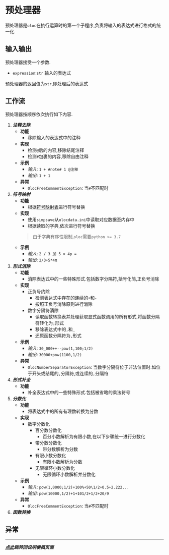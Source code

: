 # 预处理器  

预处理器是`oloc`在执行运算时的第一个子程序,负责将输入的表达式进行格式的统一化.  

## 输入输出  

预处理器接受一个参数.  

- `expression`:`str` 输入的表达式  

预处理器的返回值为`str`,即处理后的表达式  

## 工作流  

预处理器按顺序依次执行如下内容.  

1. ***注释去除***  
   - **功能**  
      - 移除输入的表达式中的注释  
   - **实现**  
      - 检测`@`后的内容,移除结尾注释  
      - 检测`#`包裹的内容,移除自由注释  
   - **示例**  
      - *输入*: `1 + #note# 1 @注释`  
      - *输出*: `1 + 1`
   - **异常**  
      - `OlocFreeCommentException`: 当`#`不匹配时  
2. ***符号映射***  
   - **功能**  
      - 根据[符号映射表](../数据/符号映射表.md)进行符号替换  
   - **实现**  
      - 使用`simpsave`从`olocdata.ini`中读取对应数据至内存中  
      - 根据读取的字典,依次进行符号替换
      > 由于字典有序性限制,`oloc`需要`python >= 3.7` 
   - **示例**  
      - *输入*: `2 / 3 加 5 × 4p =`  
      - *输出*: `2/3+5*4π`
3. ***形式消除***  
    - **功能**  
      - 消除表达式中的一些特殊形式.包括数字分隔符,括号化简,正负号消除  
    - **实现**  
      - 正负号约除  
        - 检测表达式中存在的连续的`+`和`-`  
        - 按照正负号消除原则进行消除  
      - 数字分隔符消除  
        - 读取函数转换表并处理获取显式函数调用的所有形式,将函数分隔符转化为`;`形式  
        - 移除表达式中的`,`和`_`  
        - 还原函数分隔符为`,`形式  
    - **示例**  
      - *输入*: `30_000++--pow(1,100;1/2)`  
      - *输出*: `30000+pow(1100,1/2)`  
    - **异常**  
      - `OlocNumberSeparatorException`: 当数字分隔符位于非法位置时.如位于开头或结尾的`,`分隔符,或连续的`,`分隔符  
5. ***形式补全***  
    - **功能**  
      - 补全表达式中的一些特殊形式.包括被省略的乘法符号  
6. ***分数化***  
   - **功能**  
      - 将表达式中的所有有理数转换为分数  
   - **实现**  
      - 数字分数化  
        - 百分数分数化  
            - 百分小数解析为有限小数,在以下步骤统一进行分数化  
        - 带分数分数化  
            - 带分数解析为分数  
        - 有限小数分数化  
            - 有限小数解析为分数  
        - 无限循环小数分数化  
            - 无限循环小数解析并分数化  
   - **示例**  
      - *输入*: `pow(1,0000;1/2)+100%+50\1/2+0.5+2.222...`  
      - *输出*: `pow(10000,1/2)+1+101/2+1/2+20/9`   
   - **异常**  
      - `OlocFreeCommentException`: 当`#`不匹配时  
7. ***函数转换***  

## 异常  

---
***[点此](../项目说明梗概.md)跳转回说明梗概页面***  
